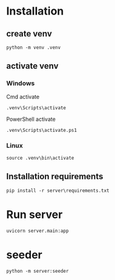 # Installation
## create venv
```shell
python -m venv .venv
```

## activate venv

### Windows

Cmd activate
```shell
.venv\Scripts\activate
```
PowerShell activate
```shell
.venv\Scripts\activate.ps1
```
### Linux
```shell
source .venv\bin\activate
```

## Installation requirements

```shell
pip install -r server\requirements.txt
```

# Run server
```shell
uvicorn server.main:app
```

# seeder
```shell
python -m server:seeder
```